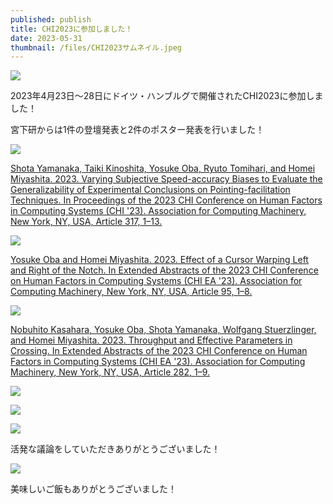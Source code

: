 ```yaml
---
published: publish
title: CHI2023に参加しました！
date: 2023-05-31
thumbnail: /files/CHI2023サムネイル.jpeg
---
```

![](/files/CHI2023サムネイル.jpeg)

2023年4月23日〜28日にドイツ・ハンブルグで開催されたCHI2023に参加しました！

宮下研からは1件の登壇発表と2件のポスター発表を行いました！

![](/files/CHI2023_登壇1.jpeg)

[Shota Yamanaka, Taiki Kinoshita, Yosuke Oba, Ryuto Tomihari, and Homei Miyashita. 2023. Varying Subjective Speed-accuracy Biases to Evaluate the Generalizability of Experimental Conclusions on Pointing-facilitation Techniques. In Proceedings of the 2023 CHI Conference on Human Factors in Computing Systems (CHI '23). Association for Computing Machinery, New York, NY, USA, Article 317, 1–13.](https://research.miyashita.com/papers/I50)

![](/files/CHI2023_ポスター1.jpeg)

[Yosuke Oba and Homei Miyashita. 2023. Effect of a Cursor Warping Left and Right of the Notch. In Extended Abstracts of the 2023 CHI Conference on Human Factors in Computing Systems (CHI EA '23). Association for Computing Machinery, New York, NY, USA, Article 95, 1–8.](https://research.miyashita.com/papers/I48)

![](/files/CHI2023_ポスター2.jpeg)

[Nobuhito Kasahara, Yosuke Oba, Shota Yamanaka, Wolfgang Stuerzlinger, and Homei Miyashita. 2023. Throughput and Effective Parameters in Crossing. In Extended Abstracts of the 2023 CHI Conference on Human Factors in Computing Systems (CHI EA '23). Association for Computing Machinery, New York, NY, USA, Article 282, 1–9.](https://research.miyashita.com/papers/I49)

![](/files/CHI2023_Discussion1.jpeg)

![](/files/CHI2023_Discussion2.jpg)

![](/files/CHI2023_Discussion3.jpg)

活発な議論をしていただきありがとうございました！

![](/files/CHI2023_ご飯.png)

美味しいご飯もありがとうございました！